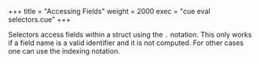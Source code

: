 +++
title = "Accessing Fields"
weight = 2000
exec = "cue eval selectors.cue"
+++

Selectors access fields within a struct using the `.` notation.
This only works if a field name is a valid identifier and it is not computed.
For other cases one can use the indexing notation.



